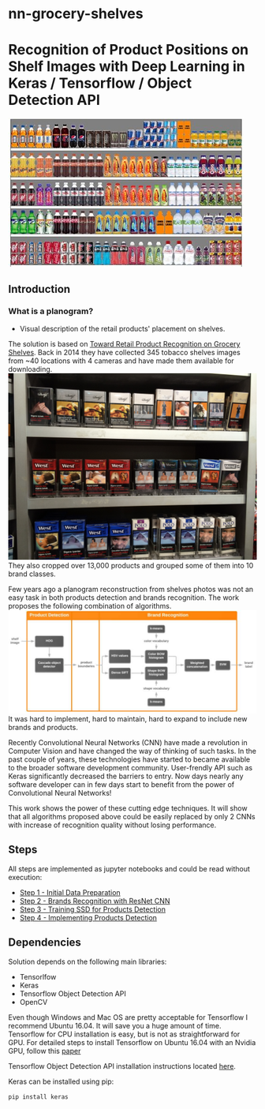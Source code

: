 # nn-grocery-shelves
# Recognition of Product Positions on Shelf Images with Deep Learning in Keras / Tensorflow / Object Detection API

![](docs/images/planogram.jpg)

## Introduction

### What is a planogram?
- Visual description of the retail products' placement on shelves.

The solution is based on [Toward Retail Product Recognition on Grocery Shelves](https://pdfs.semanticscholar.org/280e/57ea3e882f82a60065fedde058ce00769c06.pdf).
Back in 2014 they have collected 345 tobacco shelves images from ~40 locations with 4 cameras and have made them available for downloading.
![](docs/images/C1_P02_N3_S3_1.JPG)
They also cropped over 13,000 products and grouped some of them into 10 brand classes.

Few years ago a planogram reconstruction from shelves photos was not an easy task in both products detection and brands recognition. The work
proposes the following combination of algorithms.
![](docs/images/process.png)
It was hard to implement, hard to maintain, hard to expand to include new brands and products.

Recently Convolutional Neural Networks (CNN) have made a revolution in Computer Vision and have changed the way of thinking of such tasks.
In the past couple of years, these technologies have started to became available to the broader software development community. User-frendly API such as Keras
significantly decreased the barriers to entry. Now days nearly any software developer can in few days start to benefit from the power of Convolutional Neural Networks!

This work shows the power of these cutting edge techniques. It will show that all algorithms proposed above could be easily replaced
by only 2 CNNs with increase of recognition quality without losing performance.

## Steps

All steps are implemented as jupyter notebooks and could be read without execution:
*   [Step 1 - Initial Data Preparation](https://github.com/empathy87/nn-grocery-shelves/blob/master/Step%201%20-%20Initial%20Data%20Preparation.ipynb)
*   [Step 2 - Brands Recognition with ResNet CNN](https://github.com/empathy87/nn-grocery-shelves/blob/master/Step%202%20-%20Brands%20Recognition%20with%20CNN.ipynb)
*   [Step 3 - Training SSD for Products Detection]()
*   [Step 4 - Implementing Products Detection]()

## Dependencies

Solution depends on the following main libraries:
*   Tensorlfow
*   Keras
*   Tensorflow Object Detection API
*   OpenCV

Even though Windows and Mac OS are pretty acceptable for Tensorflow I recommend 
Ubuntu 16.04. It will save you a huge amount of time. Tensorflow for CPU installation
is easy, but is not as straightforward for GPU. For detailed steps to install Tensorflow 
on Ubuntu 16.04 with an Nvidia GPU, follow this [paper](https://www.quantstart.com/articles/installing-tensorflow-on-ubuntu-1604-with-an-nvidia-gpu)

Tensorflow Object Detection API installation instructions located [here](https://github.com/tensorflow/models/blob/master/research/object_detection/g3doc/installation.md).

Keras can be installed using pip:
``` bash
pip install keras
```


